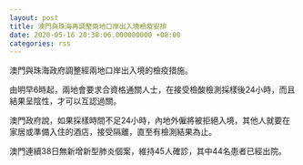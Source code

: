 ```yaml
---
layout: post
title: 澳門與珠海再調整兩地口岸出入境檢疫安排
date: 2020-05-16 20:38:06.000000000 +08:00
categories: rss
---
```


澳門與珠海政府調整經兩地口岸出入境的檢疫措施。

由明早6時起，兩地會要求合資格通關人士，在接受檢酸檢測採樣後24小時，而且結果呈陰性，才可以互認過關。

澳門政府說，如果採樣時間不足24小時，內地外僱將被拒絕入境，其他人就要在家居或準備入住的酒店，接受隔離，直至有檢測結果為止。

澳門連續38日無新增新型肺炎個案，維持45人確診，其中44名患者已經出院。
